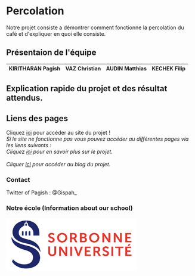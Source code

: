 # Percolation 

Notre projet consiste a démontrer comment fonctionne la percolation du café et d'expliquer en quoi elle consiste.

## Présentaion de l'équipe

| KIRITHARAN Pagish | VAZ Christian | AUDIN Matthias | KECHEK Filip |
|-------------------|---------------|----------------|--------------|


## Explication rapide du projet et des résultat attendus.





## Liens des pages
Cliquez [ici](https://are-dynamic-g2-2021.github.io/Percolation-Cafe/) pour accéder au site du projet !
<br>
*Si le site ne fonctionne pas vous pouvez accéder au différentes pages via les liens suivants :*<br>
*Cliquez [ici](https://github.com/ARE-dynamic-G2-2021/Volcano/blob/gh-pages/index.md) pour en savoir plus sur le projet.*<br>
<br>
*Cliquer [ici](https://github.com/ARE-dynamic-G2-2021/Volcano/blob/gh-pages/blog.md) pour accéder au blog du projet.*

### Contact

Twitter of Pagish : @Gispah_


### Notre école (Information about our school)
<a href = "https://www.sorbonne-universite.fr/">
  <img src = /image/logo_su.png alt = "logo sorbonne université" width = "350">
</a>

